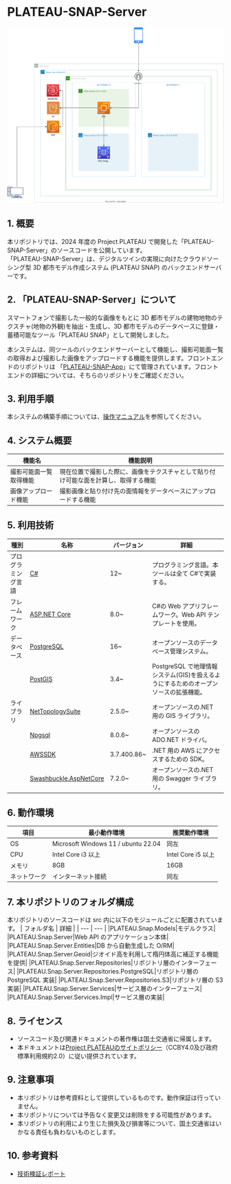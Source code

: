 # PLATEAU-SNAP-Server
![アーキテクチャ](./docs/images/architectur.drawio.svg)

## 1. 概要

本リポジトリでは、2024 年度の Project PLATEAU で開発した「PLATEAU-SNAP-Server」のソースコードを公開しています。  
「PLATEAU-SNAP-Server」は、デジタルツインの実現に向けたクラウドソーシング型 3D 都市モデル作成システム (PLATEAU SNAP) のバックエンドサーバーです。

## 2. 「PLATEAU-SNAP-Server」について

スマートフォンで撮影した一般的な画像をもとに 3D 都市モデルの建物地物のテクスチャ(地物の外観)を抽出・生成し、3D 都市モデルのデータベースに登録・蓄積可能なツール「PLATEAU SNAP」として開発しました。

本システムは、同ツールのバックエンドサーバーとして機能し、撮影可能面一覧の取得および撮影した画像をアップロードする機能を提供します。フロントエンドのリポジトリは 「[PLATEAU-SNAP-App](https://github.com/Project-PLATEAU/PLATEAU-SNAP-App)」にて管理されています。フロントエンドの詳細については、そちらのリポジトリをご確認ください。

## 3. 利用手順

本システムの構築手順については、[操作マニュアル](https://project-plateau.github.io/PLATEAU-SNAP-Server/index.html)を参照してください。

## 4. システム概要

| 機能名                 | 機能説明                                                                             |
| ---------------------- | ------------------------------------------------------------------------------------ |
| 撮影可能面一覧取得機能 | 現在位置で撮影した際に、画像をテクスチャとして貼り付け可能な面を計算し、取得する機能 |
| 画像アップロード機能   | 撮影画像と貼り付け先の面情報をデータベースにアップロードする機能                     |

## 5. 利用技術

| 種別               | 名称                                                                                | バージョン  | 詳細                                                                                 |
| ------------------ | ----------------------------------------------------------------------------------- | ----------- | ------------------------------------------------------------------------------------ |
| プログラミング言語 | [C#](https://learn.microsoft.com/ja-jp/dotnet/csharp/)                              | 12~         | プログラミング言語。本ツールは全て C#で実装する。                                    |
| フレームワーク     | [ASP.NET Core](https://learn.microsoft.com/ja-jp/aspnet/core/?view=aspnetcore-8.0)  | 8.0~        | C#の Web アプリフレームワーク。Web API テンプレートを使用。                          |
| データベース       | [PostgreSQL](https://GitHub.com/postgres)                                           | 16~         | オープンソースのデータベース管理システム。                                           |
|                    | [PostGIS](https://GitHub.com/postgis)                                               | 3.4~        | PostgreSQL で地理情報システム(GIS)を扱えるようにするためのオープンソースの拡張機能。 |
| ライブラリ         | [NetTopologySuite](https://github.com/NetTopologySuite/NetTopologySuite)            | 2.5.0~      | オープンソースの.NET 用の GIS ライブラリ。                                           |
|                    | [Npgsql](https://github.com/npgsql/npgsql)                                          | 8.0.6~      | オープンソースの ADO.NET ドライバ。                                                  |
|                    | [AWSSDK](https://www.nuget.org/packages?q=id%3AAWSSDK%20owner%3Aawsdotnet)          | 3.7.400.86~ | .NET 用の AWS にアクセスするための SDK。                                             |
|                    | [Swashbuckle.AspNetCore](https://github.com/domaindrivendev/Swashbuckle.AspNetCore) | 7.2.0~      | オープンソースの.NET 用の Swagger ライブラリ。                                       |

## 6. 動作環境

| 項目         | 最小動作環境                        | 推奨動作環境       |
| ------------ | ----------------------------------- | ------------------ |
| OS           | Microsoft Windows 11 / ubuntu 22.04 | 同左               |
| CPU          | Intel Core i3 以上                  | Intel Core i5 以上 |
| メモリ       | 8GB                                 | 16GB               |
| ネットワーク | インターネット接続                  | 同左               |

## 7. 本リポジトリのフォルダ構成

本リポジトリのソースコードは src 内に以下のモジュールごとに配置されています。
| フォルダ名 | 詳細 |
| --- | --- |
|PLATEAU.Snap.Models|モデルクラス|
|PLATEAU.Snap.Server|Web API のアプリケーション本体|
|PLATEAU.Snap.Server.Entities|DB から自動生成した O/RM|
|PLATEAU.Snap.Server.Geoid|ジオイド高を利用して楕円体高に補正する機能を提供|
|PLATEAU.Snap.Server.Repositories|リポジトリ層のインターフェース|
|PLATEAU.Snap.Server.Repositories.PostgreSQL|リポジトリ層の PostgreSQL 実装|
|PLATEAU.Snap.Server.Repositories.S3|リポジトリ層の S3 実装|
|PLATEAU.Snap.Server.Services|サービス層のインターフェース|
|PLATEAU.Snap.Server.Services.Impl|サービス層の実装|

## 8. ライセンス

- ソースコード及び関連ドキュメントの著作権は国土交通省に帰属します。
- 本ドキュメントは[Project PLATEAUのサイトポリシー](https://www.mlit.go.jp/plateau/site-policy/)（CCBY4.0及び政府標準利用規約2.0）に従い提供されています。

## 9. 注意事項

- 本リポジトリは参考資料として提供しているものです。動作保証は行っていません。
- 本リポジトリについては予告なく変更又は削除をする可能性があります。
- 本リポジトリの利用により生じた損失及び損害等について、国土交通省はいかなる責任も負わないものとします。

## 10. 参考資料

- [技術検証レポート](https://xxxx/)
